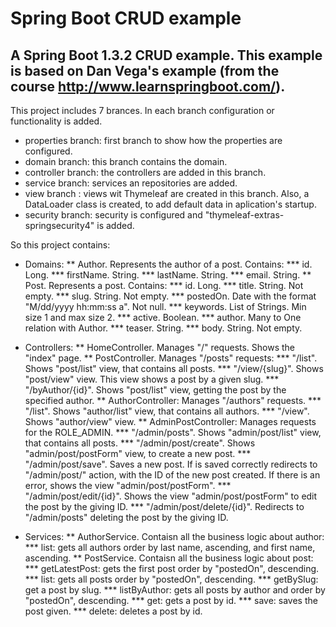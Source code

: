 # Spring Boot CRUD example

## A Spring Boot 1.3.2 CRUD example. This example is based on Dan Vega's example (from the course http://www.learnspringboot.com/).

This project includes 7 brances. In each branch configuration or functionality is added.

* properties branch: first branch to show how the properties are configured.
* domain branch: this branch contains the domain.
* controller branch: the controllers are added in this branch.
* service branch: services an repositories are added.
* view branch : views wit Thymeleaf are created in this branch. Also, a DataLoader class is created, to add default data in aplication's startup.
* security branch: security is configured and "thymeleaf-extras-springsecurity4" is added.

So this project contains:

* Domains:
** Author. Represents the author of a post. Contains:
*** id. Long.
*** firstName. String.
*** lastName. String.
*** email. String.
** Post. Represents a post. Contains:
*** id. Long.
*** title. String. Not empty.
*** slug. String. Not empty.
*** postedOn. Date with the format "M/dd/yyyy hh:mm:ss a". Not null.
*** keywords. List of Strings. Min size 1 and max size 2. 
*** active. Boolean.
*** author. Many to One relation with Author.
*** teaser. String.
*** body. String. Not empty.

* Controllers:
** HomeController. Manages "/" requests. Shows the "index" page.
** PostController. Manages "/posts" requests:
*** "/list". Shows "post/list" view, that contains all posts.
*** "/view/{slug}". Shows "post/view" view. This view shows a post by a given slug.
*** "/byAuthor/{id}". Shows "post/list" view, getting the post by the specified author.
** AuthorController: Manages "/authors" requests. 
*** "/list". Shows "author/list" view, that contains all authors.
*** "/view". Shows "author/view" view. 
** AdminPostController: Manages requests for the ROLE_ADMIN.
*** "/admin/posts". Shows "admin/post/list" view, that contains all posts.
*** "/admin/post/create". Shows "admin/post/postForm" view, to create a new post.
*** "/admin/post/save". Saves a new post. If is saved correctly redirects to "/admin/post/" action, with the ID of the new post created. If there is an error, shows the view "admin/post/postForm".
*** "/admin/post/edit/{id}". Shows the view "admin/post/postForm" to edit the post by the giving ID.
*** "/admin/post/delete/{id}". Redirects to  "/admin/posts" deleting the post by the giving ID.

* Services:
** AuthorService. Contaisn all the business logic about author:
*** list: gets all authors order by last name, ascending, and first name, ascending.
** PostService. Contaisn all the business logic about post: 
*** getLatestPost: gets the first post order by "postedOn", descending.
*** list: gets all posts order by "postedOn", descending.
*** getBySlug: get a post by slug.
*** listByAuthor: gets all posts by author and order by "postedOn", descending. 
*** get: gets a post by id.
*** save: saves the post given.
*** delete: deletes a post by id.

